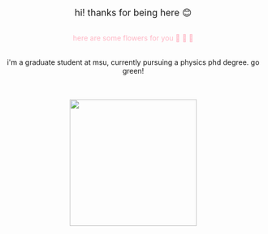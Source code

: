 <div align="center">

<span style="font-size:18px;">hi! thanks for being here 😊</span>  
<br>

<span style="color:#FFB7C5;">here are some flowers for you 🌸 🌺 🌷</span>  
<br>

<span>i'm a graduate student at msu, currently pursuing a physics phd degree. go green!</span>  
<br><br>

<img src="https://github.com/user-attachments/assets/285d7cac-2963-4b39-a23a-3b719112084b" width="250" height="250"/>

</div>
<!--
**singhp99/singhp99** is a ✨ _special_ ✨ repository because its `README.md` (this file) appears on your GitHub profile.

Here are some ideas to get you started:

- 🔭 I’m currently working on ...
- 🌱 I’m currently learning ...
- 👯 I’m looking to collaborate on ...
- 🤔 I’m looking for help with ...
- 💬 Ask me about ...
- 📫 How to reach me: ...
- 😄 Pronouns: ...
- ⚡ Fun fact: ...
-->

